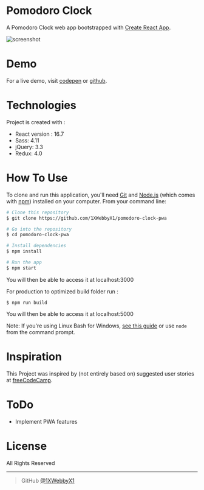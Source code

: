 # Pomodoro Clock
A Pomodoro Clock web app bootstrapped with [Create React App](https://github.com/facebook/create-react-app).

![screenshot](https://i.ibb.co/54pfCqJ/2011965-Re-Xga-R-small-c71e81da-b2ad-47cb-95b2-cc8d7ec36d54-1.png)

# Demo
For a live demo, visit [codepen](https://codepen.io/1xwebbyx1/full/ReXgaR) or [github](https://1xwebbyx1.github.io/pomodoro-clock-pwa/).

# Technologies
Project is created with :
- React version : 16.7
- Sass: 4.11
- jQuery: 3.3
- Redux: 4.0

# How To Use

To clone and run this application, you'll need [Git](https://git-scm.com) and [Node.js](https://nodejs.org/en/download/) (which comes with [npm](http://npmjs.com)) installed on your computer. From your command line:

```bash
# Clone this repository
$ git clone https://github.com/1XWebbyX1/pomodoro-clock-pwa

# Go into the repository
$ cd pomodoro-clock-pwa

# Install dependencies
$ npm install

# Run the app
$ npm start
```
You will then be able to access it at localhost:3000


For production to optimized build folder run :
```
$ npm run build
```
You will then be able to access it at localhost:5000

Note: If you're using Linux Bash for Windows, [see this guide](https://www.howtogeek.com/261575/how-to-run-graphical-linux-desktop-applications-from-windows-10s-bash-shell/) or use `node` from the command prompt.


# Inspiration

This Project was inspired by (not entirely based on)  suggested  user stories  at [freeCodeCamp](https://learn.freecodecamp.org/front-end-libraries/front-end-libraries-projects/build-a-pomodoro-clock).

# ToDo

- Implement PWA features

# License

All Rights Reserved

---


> GitHub [@1XWebbyX1](https://github.com/1XWebbyX1)
